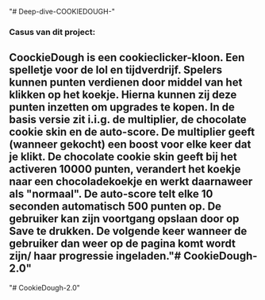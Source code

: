 "# Deep-dive-COOKIEDOUGH-" 

### Casus van dit project: 

## CoockieDough is een cookieclicker-kloon. Een spelletje voor de lol en tijdverdrijf. Spelers kunnen punten verdienen door middel van het klikken op het koekje. Hierna kunnen zij deze punten inzetten om upgrades te kopen. In de basis versie zit i.i.g. de multiplier, de chocolate cookie skin en de auto-score. De multiplier geeft (wanneer gekocht) een boost voor elke keer dat je klikt. De chocolate cookie skin geeft bij het activeren 10000 punten, verandert het koekje naar een chocoladekoekje en werkt daarnaweer als "normaal". De auto-score telt elke 10 seconden automatisch 500 punten op. De gebruiker kan zijn voortgang opslaan door op Save te drukken. De volgende keer wanneer de gebruiker dan weer op de pagina komt wordt zijn/ haar progressie ingeladen."# CookieDough-2.0" 
"# CookieDough-2.0" 
